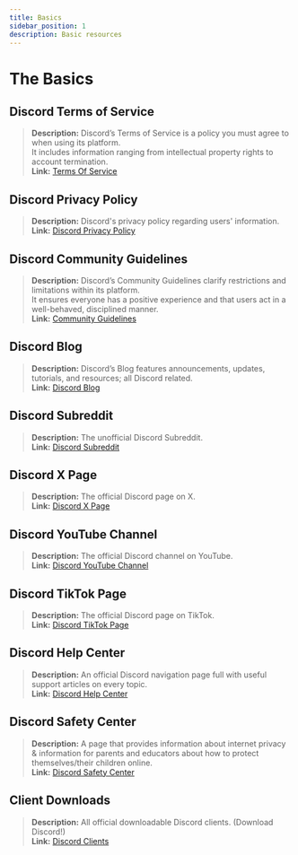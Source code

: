 ```yaml
---
title: Basics
sidebar_position: 1
description: Basic resources
---
```


# The Basics

## Discord Terms of Service

> **Description:** Discord’s Terms of Service is a policy you must agree to when using its platform.   <br/>
> It includes information ranging from intellectual property rights to account termination.   <br/>
**Link:** [Terms Of Service](https://dis.gd/terms)

## Discord Privacy Policy

> **Description:** Discord's privacy policy regarding users' information.  <br/>
**Link:** [Discord Privacy Policy](https://discord.com/privacy)

## Discord Community Guidelines

> **Description:** Discord’s Community Guidelines clarify restrictions and limitations within its platform.   <br/>
> It ensures everyone has a positive experience and that users act in a well-behaved, disciplined manner.   <br/>
**Link:** [Community Guidelines](https://dis.gd/guidelines)

## Discord Blog

> **Description:** Discord’s Blog features announcements, updates, tutorials, and resources; all Discord
> related.   <br/>
**Link:** [Discord Blog](https://discord.com/blog)

## Discord Subreddit

> **Description:** The unofficial Discord Subreddit.   <br/>
**Link:** [Discord Subreddit](https://www.reddit.com/r/discordapp/)

## Discord X Page

> **Description:** The official Discord page on X.   <br/>
**Link:** [Discord X Page](https://x.com/discord)

## Discord YouTube Channel

> **Description:** The official Discord channel on YouTube.   <br/>
**Link:** [Discord YouTube Channel](https://www.youtube.com/c/discord)

## Discord TikTok Page

> **Description:** The official Discord page on TikTok.   <br/>
**Link:** [Discord TikTok Page](https://www.tiktok.com/@discord)

## Discord Help Center

> **Description:** An official Discord navigation page full with useful support articles on every topic.   <br/>
**Link:** [Discord Help Center](https://support.discord.com)

## Discord Safety Center

> **Description:** A page that provides information about internet privacy & information for parents and educators about
> how to protect themselves/their children online.  <br/>
**Link:** [Discord Safety Center](https://discord.com/safety)

## Client Downloads

> **Description:** All official downloadable Discord clients. (Download Discord!)   <br/>
**Link:** [Discord Clients](https://discord.com/download)
